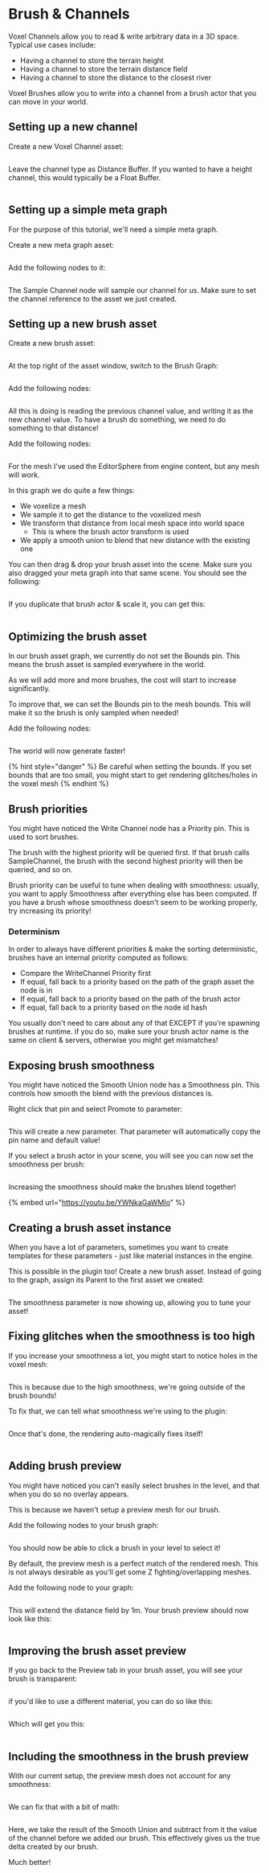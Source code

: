 # Brush & Channels

Voxel Channels allow you to read & write arbitrary data in a 3D space. Typical use cases include:

* Having a channel to store the terrain height
* Having a channel to store the terrain distance field
* Having a channel to store the distance to the closest river

Voxel Brushes allow you to write into a channel from a brush actor that you can move in your world.

## Setting up a new channel

&#x20;Create a new Voxel Channel asset:

<figure><img src="../.gitbook/assets/image (11).png" alt=""><figcaption></figcaption></figure>

Leave the channel type as Distance Buffer. If you wanted to have a height channel, this would typically be a Float Buffer.

<figure><img src="../.gitbook/assets/image (6) (3).png" alt=""><figcaption></figcaption></figure>

## Setting up a simple meta graph

For the purpose of this tutorial, we'll need a simple meta graph.

Create a new meta graph asset:

<figure><img src="../.gitbook/assets/image (30) (1).png" alt=""><figcaption></figcaption></figure>

Add the following nodes to it:

<figure><img src="../.gitbook/assets/image (23) (1) (1).png" alt=""><figcaption></figcaption></figure>

The Sample Channel node will sample our channel for us. Make sure to set the channel reference to the asset we just created.

## Setting up a new brush asset

Create a new brush asset:

<figure><img src="../.gitbook/assets/image (26).png" alt=""><figcaption></figcaption></figure>

At the top right of the asset window, switch to the Brush Graph:

<figure><img src="../.gitbook/assets/image (4) (2).png" alt=""><figcaption></figcaption></figure>

Add the following nodes:

<figure><img src="../.gitbook/assets/image (20) (1).png" alt=""><figcaption></figcaption></figure>

All this is doing is reading the previous channel value, and writing it as the new channel value. To have a brush do something, we need to do something to that distance!

Add the following nodes:

<figure><img src="../.gitbook/assets/image (13).png" alt=""><figcaption></figcaption></figure>

For the mesh I've used the EditorSphere from engine content, but any mesh will work.

In this graph we do quite a few things:

* We voxelize a mesh
* We sample it to get the distance to the voxelized mesh
* We transform that distance from local mesh space into world space&#x20;
  * This is where the brush actor transform is used
* We apply a smooth union to blend that new distance with the existing one

You can then drag & drop your brush asset into the scene. Make sure you also dragged your meta graph into that same scene. You should see the following:

<figure><img src="../.gitbook/assets/image (19) (1).png" alt=""><figcaption></figcaption></figure>

If you duplicate that brush actor & scale it, you can get this:

<figure><img src="../.gitbook/assets/image (29) (1).png" alt=""><figcaption></figcaption></figure>

## Optimizing the brush asset

In our brush asset graph, we currently do not set the Bounds pin. This means the brush asset is sampled everywhere in the world.

As we will add more and more brushes, the cost will start to increase significantly.

To improve that, we can set the Bounds pin to the mesh bounds. This will make it so the brush is only sampled when needed!

Add the following nodes:

<figure><img src="../.gitbook/assets/image (27).png" alt=""><figcaption></figcaption></figure>

The world will now generate faster!

{% hint style="danger" %}
Be careful when setting the bounds. If you set bounds that are too small, you might start to get rendering glitches/holes in the voxel mesh
{% endhint %}

## Brush priorities

You might have noticed the Write Channel node has a Priority pin. This is used to sort brushes.

The brush with the highest priority will be queried first. If that brush calls SampleChannel, the brush with the second highest priority will then be queried, and so on.

Brush priority can be useful to tune when dealing with smoothness: usually, you want to apply Smoothness after everything else has been computed. If you have a brush whose smoothness doesn't seem to be working properly, try increasing its priority!

### Determinism

In order to always have different priorities & make the sorting deterministic, brushes have an internal priority computed as follows:

* Compare the WriteChannel Priority first
* If equal, fall back to a priority based on the path of the graph asset the node is in
* If equal, fall back to a priority based on the path of the brush actor
* If equal, fall back to a priority based on the node id hash

You usually don't need to care about any of that EXCEPT if you're spawning brushes at runtime. if you do so, make sure your brush actor name is the same on client & servers, otherwise you might get mismatches!

## Exposing brush smoothness

You might have noticed the Smooth Union node has a Smoothness pin. This controls how smooth the blend with the previous distances is.

Right click that pin and select Promote to parameter:

<figure><img src="../.gitbook/assets/image (7).png" alt=""><figcaption></figcaption></figure>

This will create a new parameter. That parameter will automatically copy the pin name and default value!

If you select a brush actor in your scene, you will see you can now set the smoothness per brush:

<figure><img src="../.gitbook/assets/image (21) (1).png" alt=""><figcaption></figcaption></figure>

Increasing the smoothness should make the brushes blend together!

{% embed url="https://youtu.be/YWNkaGaWMIo" %}

## Creating a brush asset instance

When you have a lot of parameters, sometimes you want to create templates for these parameters - just like material instances in the engine.

This is possible in the plugin too! Create a new brush asset. Instead of going to the graph, assign its Parent to the first asset we created:

<figure><img src="../.gitbook/assets/image (18) (1).png" alt=""><figcaption></figcaption></figure>

The smoothness parameter is now showing up, allowing you to tune your asset!

## Fixing glitches when the smoothness is too high

If you increase your smoothness a lot, you might start to notice holes in the voxel mesh:

<figure><img src="../.gitbook/assets/image (28) (1).png" alt=""><figcaption></figcaption></figure>

This is because due to the high smoothness, we're going outside of the brush bounds!

To fix that, we can tell what smoothness we're using to the plugin:

<figure><img src="../.gitbook/assets/image (16) (1).png" alt=""><figcaption></figcaption></figure>

Once that's done, the rendering auto-magically fixes itself!

<figure><img src="../.gitbook/assets/image (22) (1) (1).png" alt=""><figcaption></figcaption></figure>

## Adding brush preview

You might have noticed you can't easily select brushes in the level, and that when you do so no overlay appears.

This is because we haven't setup a preview mesh for our brush.

Add the following nodes to your brush graph:

<figure><img src="../.gitbook/assets/image (10).png" alt=""><figcaption></figcaption></figure>

You should now be able to click a brush in your level to select it!

By default, the preview mesh is a perfect match of the rendered mesh. This is not always desirable as you'll get some Z fighting/overlapping meshes.

Add the following node to your graph:

<figure><img src="../.gitbook/assets/image (32).png" alt=""><figcaption></figcaption></figure>

This will extend the distance field by 1m. Your brush preview should now look like this:

<figure><img src="../.gitbook/assets/image (5) (1).png" alt=""><figcaption></figcaption></figure>

## Improving the brush asset preview

If you go back to the Preview tab in your brush asset, you will see your brush is transparent:

<figure><img src="../.gitbook/assets/image (31).png" alt=""><figcaption></figcaption></figure>

if you'd like to use a different material, you can do so like this:

<figure><img src="../.gitbook/assets/image (2) (1) (1).png" alt=""><figcaption></figcaption></figure>

Which will get you this:

<figure><img src="../.gitbook/assets/image (25).png" alt=""><figcaption></figcaption></figure>

## Including the smoothness in the brush preview

With our current setup, the preview mesh does not account for any smoothness:

<figure><img src="../.gitbook/assets/image (1).png" alt=""><figcaption></figcaption></figure>

We can fix that with a bit of math:

<figure><img src="../.gitbook/assets/image (33) (1).png" alt=""><figcaption></figcaption></figure>

Here, we take the result of the Smooth Union and subtract from it the value of the channel before we added our brush. This effectively gives us the true delta created by our brush.

Much better!

<figure><img src="../.gitbook/assets/image (12).png" alt=""><figcaption></figcaption></figure>
